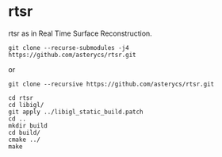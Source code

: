 # rtsr
rtsr as in Real Time Surface Reconstruction.

```
git clone --recurse-submodules -j4 https://github.com/asterycs/rtsr.git
```  
or
```
git clone --recursive https://github.com/asterycs/rtsr.git
```
```
cd rtsr
cd libigl/
git apply ../libigl_static_build.patch
cd ..
mkdir build
cd build/
cmake ../
make
```
